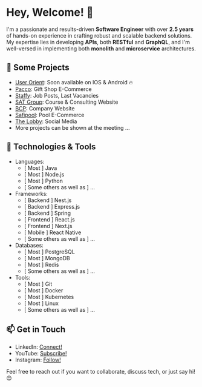 # Hey, Welcome! 👋

I'm a passionate and results-driven <b>Software Engineer</b> with over <b>2.5 years</b> of hands-on experience in crafting robust and scalable backend solutions. My expertise lies in developing <b>APIs</b>, both <b>RESTful</b> and <b>GraphQL</b>, and I'm well-versed in implementing both <b>monolith</b> and <b>microservice</b> architectures.

## 🔭 Some Projects

- [User Orient](https://userorient.com/): Soon available on IOS & Android 🔥
- [Pacco](https://pacco.az/): Gift Shop E-Commerce
- [Staffy](https://staffy.az/): Job Posts, Last Vacancies
- [SAT Group](https://satgroup.az/): Course & Consulting Website
- [BCP](https://bcp.az/): Company Website
- [Safipool](https://safi.construction/): Pool E-Commerce
- [The Lobby](https://thelobbylifestyle.com/): Social Media
- More projects can be shown at the meeting ...

## 🌱 Technologies & Tools

- Languages: 
  - [ Most ] Java
  - [ Most ] Node.js
  - [ Most ] Python
  - [ Some others as well as ] ...
- Frameworks:
  - [ Backend ] Nest.js
  - [ Backend ] Express.js
  - [ Backend ] Spring
  - [ Frontend ] React.js
  - [ Frontend ] Next.js
  - [ Mobile ] React Native
  - [ Some others as well as ] ...
- Databases:
  - [ Most ] PostgreSQL
  - [ Most ] MongoDB
  - [ Most ] Redis
  - [ Some others as well as ] ...
- Tools:
  - [ Most ] Git
  - [ Most ] Docker
  - [ Most ] Kubernetes
  - [ Most ] Linux
  - [ Some others as well as ] ...

## 📫 Get in Touch

- LinkedIn: [Connect!](https://www.linkedin.com/in/soltansoltanli/)
- YouTube: [Subscribe!](https://www.youtube.com/@soltantalks/)
- Instagram: [Follow!](https://www.instagram.com/s01tan/)

Feel free to reach out if you want to collaborate, discuss tech, or just say hi! 😊
